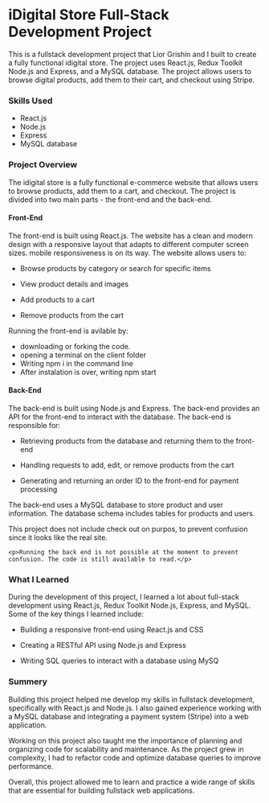 <!DOCTYPE html>
<html lang="en">
<head>
    <meta charset="UTF-8">
    <meta http-equiv="X-UA-Compatible" content="IE=edge">
    <meta name="viewport" content="width=device-width, initial-scale=1.0">
</head>
<body>

<h1>iDigital Store Full-Stack Development Project</h1>
<p>This is a fullstack development project that Lior Grishin and I built to create a fully functional idigital store. The project uses React.js, Redux Toolkit Node.js and Express, and a MySQL database. The project allows users to browse digital products, add them to their cart, and checkout using Stripe.</p>
<h3>Skills Used</h3>
<ul>
<li>
React.js
</li>
<li>
Node.js
</li>
<li>
Express
</li>
<li>
MySQL database
</li>
</ul>

<h3>Project Overview</h3>
<p>The idigital store is a fully functional e-commerce website that allows users to browse products, add them to a cart, and checkout. The project is divided into two main parts - the front-end and the back-end.</p>

<h4>Front-End</h4>
<p>The front-end is built using React.js. The website has a clean and modern design with a responsive layout that adapts to different computer screen sizes. mobile responsiveness is on its way. The website allows users to:</p>
<ul><li><p>Browse products by category or search for specific items</p></li>
<li><p>View product details and images</p></li>
<li><p>Add products to a cart</p></li>
<li><p>Remove products from the cart</p></li>
</ul>
<p>Running the front-end is avilable by:</p>
    <ul>
        <li>downloading or forking the code.</li>
        <li>opening a terminal on the client folder</li>
        <li>Writing npm i in the command line</li>
        <li>After instalation is over, writing npm start</li>
    </ul>
 
<h4>Back-End</h4>
<p>The back-end is built using Node.js and Express. The back-end provides an API for the front-end to interact with the database. The back-end is responsible for:</p>
<ul>
<li><p>Retrieving products from the database and returning them to the front-end</p></li>
<li><p>Handling requests to add, edit, or remove products from the cart</p></li>
<li><p>Generating and returning an order ID to the front-end for payment processing</p></li>
</ul>
<p>The back-end uses a MySQL database to store product and user information. The database schema includes tables for products and users.</p>
<p>This project does not include check out on purpos, to prevent confusion since it looks like the real site.</p>
    
    <p>Running the back end is not possible at the moment to prevent confusion. The code is still available to read.</p>

<h3>What I Learned</h3>
<p>During the development of this project, I learned a lot about full-stack development using React.js, Redux Toolkit Node.js, Express, and MySQL. Some of the key things I learned include:</p>
<ul>
<li><p>Building a responsive front-end using React.js and CSS</p></li>
<li><p>Creating a RESTful API using Node.js and Express</p></li>
<li><p>Writing SQL queries to interact with a database using MySQ</p></li>
</ul>    

<h3>Summery</h3>
<p>Building this project helped me develop my skills in fullstack development, specifically with React.js and Node.js. I also gained experience working with a MySQL database and integrating a payment system (Stripe) into a web application.

Working on this project also taught me the importance of planning and organizing code for scalability and maintenance. As the project grew in complexity, I had to refactor code and optimize database queries to improve performance.

Overall, this project allowed me to learn and practice a wide range of skills that are essential for building fullstack web applications.</p>
    
</body>
</html>
